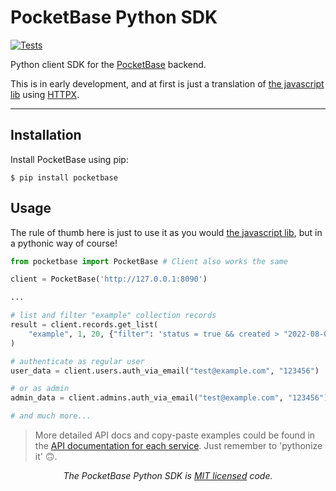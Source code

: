 # PocketBase Python SDK

[![Tests](https://github.com/vaphes/pocketbase/actions/workflows/tests.yml/badge.svg)](https://github.com/vaphes/pocketbase/actions/workflows/tests.yml)

Python client SDK for the <a href="https://pocketbase.io/">PocketBase</a> backend.

This is in early development, and at first is just a translation of <a href="https://github.com/pocketbase/js-sdk">the javascript lib</a> using <a href="https://github.com/encode/httpx/">HTTPX</a>.

---

## Installation

Install PocketBase using pip:

```shell
$ pip install pocketbase
```

## Usage

The rule of thumb here is just to use it as you would <a href="https://github.com/pocketbase/js-sdk">the javascript lib</a>, but in a pythonic way of course!

```python
from pocketbase import PocketBase # Client also works the same

client = PocketBase('http://127.0.0.1:8090')

...

# list and filter "example" collection records
result = client.records.get_list(
    "example", 1, 20, {"filter": 'status = true && created > "2022-08-01 10:00:00"'}
)

# authenticate as regular user
user_data = client.users.auth_via_email("test@example.com", "123456")

# or as admin
admin_data = client.admins.auth_via_email("test@example.com", "123456")

# and much more...
```
> More detailed API docs and copy-paste examples could be found in the [API documentation for each service](https://pocketbase.io/docs/api-authentication). Just remember to 'pythonize it' 🙃.


<p align="center"><i>The PocketBase Python SDK is <a href="https://github.com/vaphes/pocketbase/blob/master/LICENCE.txt">MIT licensed</a> code.</p>
